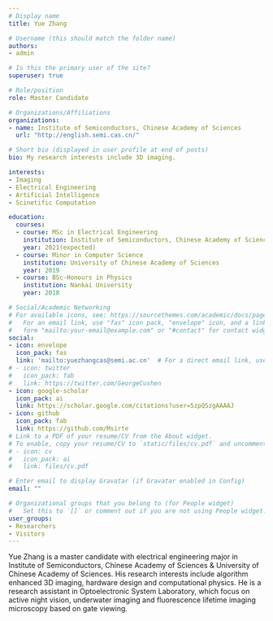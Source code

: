 ```yaml
---
# Display name
title: Yue Zhang

# Username (this should match the folder name)
authors:
- admin

# Is this the primary user of the site?
superuser: true

# Role/position
role: Master Candidate

# Organizations/Affiliations
organizations:
- name: Institute of Semiconductors, Chinese Academy of Sciences
  url: "http://english.semi.cas.cn/"

# Short bio (displayed in user profile at end of posts)
bio: My research interests include 3D imaging.

interests:
- Imaging
- Electrical Engineering
- Artificial Intelligence
- Scinetific Computation

education:
  courses:
  - course: MSc in Electrical Engineering
    institution: Institute of Semiconductors, Chinese Academy of Sciences & University of Chinese Academy of Sciences
    year: 2021(expected)
  - course: Minor in Computer Science
    institution: University of Chinese Academy of Sciences
    year: 2019
  - course: BSc-Honours in Physics
    institution: Nankai University
    year: 2018

# Social/Academic Networking
# For available icons, see: https://sourcethemes.com/academic/docs/page-builder/#icons
#   For an email link, use "fas" icon pack, "envelope" icon, and a link in the
#   form "mailto:your-email@example.com" or "#contact" for contact widget.
social:
- icon: envelope
  icon_pack: fas
  link: 'mailto:yuezhangcas@semi.ac.cn'  # For a direct email link, use "mailto:test@example.org".
# - icon: twitter
#   icon_pack: fab
#   link: https://twitter.com/GeorgeCushen
- icon: google-scholar
  icon_pack: ai
  link: https://scholar.google.com/citations?user=5zpQSzgAAAAJ
- icon: github
  icon_pack: fab
  link: https://github.com/Msirte
# Link to a PDF of your resume/CV from the About widget.
# To enable, copy your resume/CV to `static/files/cv.pdf` and uncomment the lines below.
# - icon: cv
#   icon_pack: ai
#   link: files/cv.pdf

# Enter email to display Gravatar (if Gravatar enabled in Config)
email: ""

# Organizational groups that you belong to (for People widget)
#   Set this to `[]` or comment out if you are not using People widget.
user_groups:
- Researchers
- Visitors
---
```


Yue Zhang is a master candidate with electrical engineering major in Institute of Semiconductors, Chinese Academy of Sciences & University of Chinese Academy of Sciences. His research interests include algorithm enhanced 3D imaging, hardware design and computational physics. He is a research assistant in Optoelectronic System Laboratory, which focus on active night vision, underwater imaging and fluorescence lifetime imaging microscopy based on gate viewing.
